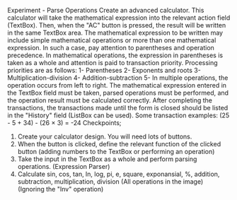 Experiment - Parse Operations
Create an advanced calculator. This calculator will take the mathematical expression into the relevant action 
field (TextBox). Then, when the "AC" button is pressed, the result will be written in the same TextBox area. The 
mathematical expression to be written may include simple mathematical operations or more than one 
mathematical expression. In such a case, pay attention to parentheses and operation precedence. In 
mathematical operations, the expression in parentheses is taken as a whole and attention is paid to transaction 
priority.
Processing priorities are as follows:
1- Parentheses
2- Exponents and roots
3- Multiplication-division
4- Addition-subtraction
5- In multiple operations, the operation occurs from left to right.
The mathematical expression entered in the TextBox field must be taken, parsed operations must be performed, 
and the operation result must be calculated correctly.
After completing the transactions, the transactions made until the form is closed should be listed in the "History" 
field (ListBox can be used).
Some transaction examples:
(25 - 5 + 34) - (26 × 3) = -24
Checkpoints;
1. Create your calculator design. You will need lots of buttons.
2. When the button is clicked, define the relevant function of the clicked button (adding numbers to the TextBox 
or performing an operation)
3. Take the input in the TextBox as a whole and perform parsing operations. (Expression Parser)
4. Calculate sin, cos, tan, ln, log, pi, e, square, exponansial, %, addition, subtraction, multiplication, division (All 
operations in the image) (Ignoring the "Inv" operation)


